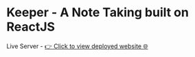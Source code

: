 # Keeper - A Note Taking built on ReactJS

Live Server - [👉 Click to view deployed website 🌐](keeper-react-js.vercel.app)

